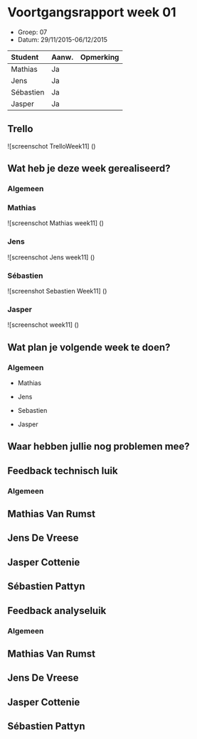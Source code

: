 # Voortgangsrapport week 01

* Groep: 07
* Datum: 29/11/2015-06/12/2015

| Student  | Aanw. | Opmerking |
| :---     | :---  | :---      |
| Mathias  |  Ja   |           |
| Jens     |  Ja   |           |
| Sébastien|  Ja   |           |
| Jasper   |  Ja   |           |

## Trello
![screenschot TrelloWeek11] ()


## Wat heb je deze week gerealiseerd?



### Algemeen


### Mathias

![screenschot Mathias week11] ()

### Jens

![screenschot Jens week11] ()

### Sébastien

![screenshot Sebastien Week11] ()

### Jasper

![screenschot week11] ()


## Wat plan je volgende week te doen?

### Algemeen
- Mathias

- Jens

- Sebastien

- Jasper


## Waar hebben jullie nog problemen mee?



## Feedback technisch luik

### Algemeen

## Mathias Van Rumst
## Jens De Vreese
## Jasper Cottenie
## Sébastien Pattyn

## Feedback analyseluik

### Algemeen

## Mathias Van Rumst
## Jens De Vreese
## Jasper Cottenie
## Sébastien Pattyn

